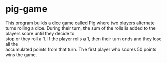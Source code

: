 # pig-game
This program builds a dice game called Pig where two players alternate turns rolling a dice. 
During their turn, the sum of the rolls is added to the players score until they decide to  
stop or they roll a 1. If the player rolls a 1, then their turn ends and they lose all the  
accumulated points from that turn. The first player who scores 50 points wins the game. 
